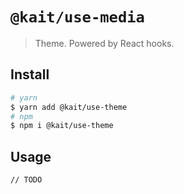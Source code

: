 # `@kait/use-media`

> Theme. Powered by React hooks.

## Install

```bash
# yarn
$ yarn add @kait/use-theme
# npm
$ npm i @kait/use-theme
```

## Usage

```tsx
// TODO
```
